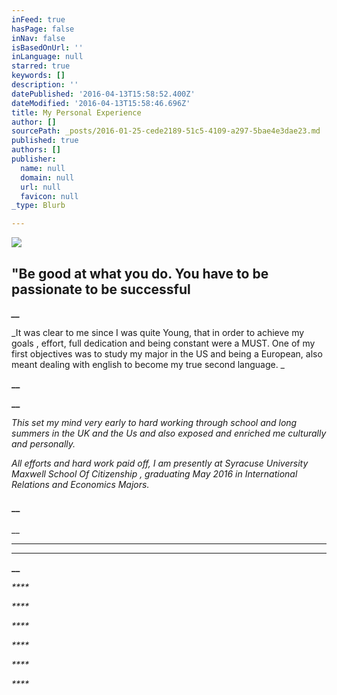```yaml
---
inFeed: true
hasPage: false
inNav: false
isBasedOnUrl: ''
inLanguage: null
starred: true
keywords: []
description: ''
datePublished: '2016-04-13T15:58:52.400Z'
dateModified: '2016-04-13T15:58:46.696Z'
title: My Personal Experience
author: []
sourcePath: _posts/2016-01-25-cede2189-51c5-4109-a297-5bae4e3dae23.md
published: true
authors: []
publisher:
  name: null
  domain: null
  url: null
  favicon: null
_type: Blurb

---
```

![](https://the-grid-user-content.s3-us-west-2.amazonaws.com/7ac9de3d-47ba-4cdf-8072-53b784ea365e.png)

## "Be good at what you do. You have to be passionate to be successful

_**__**_

_It
was clear to me since I was quite Young, that in order to achieve my goals ,
effort, full dedication and being constant were a MUST. One of my first
objectives was to study my major in the US and being a European,
also meant dealing with english to become my true second language. _

**__**

**__**

_This
set my mind very early to hard working through school and long summers in the
UK and the Us and also exposed and enriched me culturally and personally._

_All efforts and hard work paid off, I
am presently at Syracuse University Maxwell
School Of Citizenship , graduating May 2016 in International Relations and
Economics Majors._

#### __

__

****

****

**__**

_****_

_****_

_****_

_****_

_****_

_****_